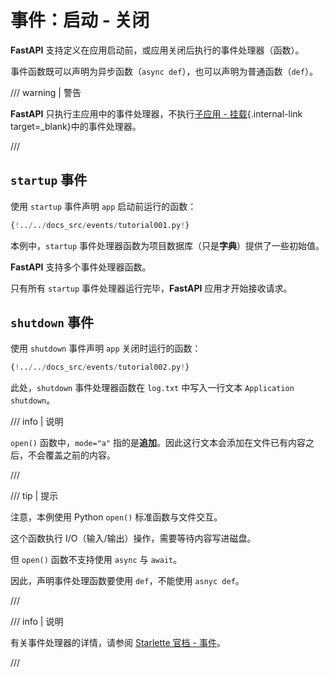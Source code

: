 # 事件：启动 - 关闭

**FastAPI** 支持定义在应用启动前，或应用关闭后执行的事件处理器（函数）。

事件函数既可以声明为异步函数（`async def`），也可以声明为普通函数（`def`）。

/// warning | 警告

**FastAPI** 只执行主应用中的事件处理器，不执行[子应用 - 挂载](sub-applications.md){.internal-link target=_blank}中的事件处理器。

///

## `startup` 事件

使用 `startup` 事件声明 `app` 启动前运行的函数：

```Python hl_lines="8"
{!../../docs_src/events/tutorial001.py!}
```

本例中，`startup` 事件处理器函数为项目数据库（只是**字典**）提供了一些初始值。

**FastAPI** 支持多个事件处理器函数。

只有所有 `startup` 事件处理器运行完毕，**FastAPI** 应用才开始接收请求。

## `shutdown` 事件

使用 `shutdown` 事件声明 `app` 关闭时运行的函数：

```Python hl_lines="6"
{!../../docs_src/events/tutorial002.py!}
```

此处，`shutdown` 事件处理器函数在 `log.txt` 中写入一行文本 `Application shutdown`。

/// info | 说明

`open()` 函数中，`mode="a"` 指的是**追加**。因此这行文本会添加在文件已有内容之后，不会覆盖之前的内容。

///

/// tip | 提示

注意，本例使用 Python `open()` 标准函数与文件交互。

这个函数执行 I/O（输入/输出）操作，需要等待内容写进磁盘。

但 `open()` 函数不支持使用 `async` 与 `await`。

因此，声明事件处理函数要使用 `def`，不能使用 `asnyc def`。

///

/// info | 说明

有关事件处理器的详情，请参阅 <a href="https://www.starlette.io/events/" class="external-link" target="_blank">Starlette 官档 - 事件</a>。

///
